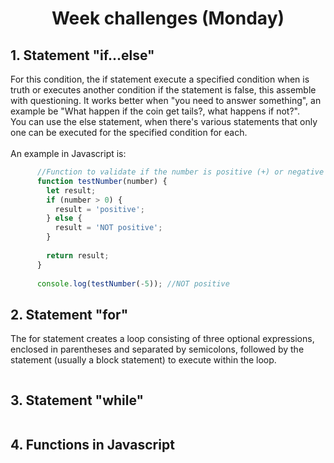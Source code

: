 <h1 align="center">Week challenges (Monday)</h1>

## 1. Statement "if...else"

For this condition, the if statement execute a specified condition when is truth or executes another condition if the statement is false, this assemble with questioning. It works better when "you need to answer something", an example be "What happen if the coin get tails?, what happens if not?".<br>
You can use the else statement, when there's various statements that only one can be executed for the specified condition for each.<br><br>
An example in Javascript is:
```javascript
      //Function to validate if the number is positive (+) or negative (-)
      function testNumber(number) {
        let result;
        if (number > 0) {
          result = 'positive';
        } else {
          result = 'NOT positive';
        }
        
        return result;
      }
      
      console.log(testNumber(-5)); //NOT positive
```

## 2. Statement "for"
The for statement creates a loop consisting of three optional expressions, enclosed in parentheses and separated by semicolons, followed by the statement (usually a block statement) to execute within the loop.

```javascript

```

## 3. Statement "while"


```javascript

```

## 4. Functions in Javascript



```javascript

```
